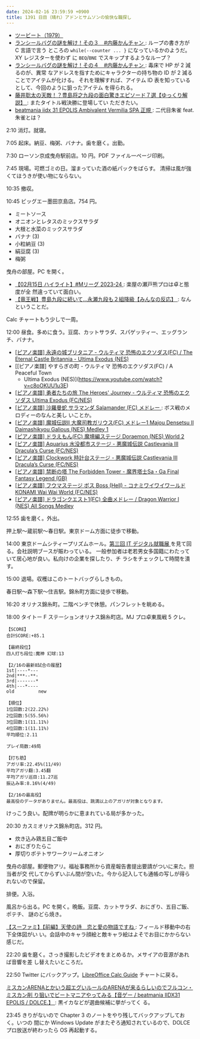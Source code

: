 ```yaml
---
date: 2024-02-16 23:59:59 +0900
title: 1391 日目（晴れ）アドンとサムソンの愉快な職探し
---
```


* [ツービート（1979）](https://www.youtube.com/watch?v=9FuLi_UYGbk)
* [ランシールバグの謎を解け！その３　#内藤かんチャン
  ](https://www.youtube.com/watch?v=TeaFIh11B_4): ループの書き方が C 言語で言う
  ところの `while(--counter ... }` になっているかのようだ。XY レジスターを使わず
  に `BEQ`/`BNE` でスキップするようなループ？
* [ランシールバグの謎を解け！その４　#内藤かんチャン
  ](https://www.youtube.com/watch?v=S1w1QaJMimA): 毒床で HP が 2 減るのが、異常
  なアドレスを指すためにキャラクターの持ち物の ID が 2 減ることでアイテムが化ける。
  それを理解すれば、アイテム ID 表を知っているとして、今回のように狙ったアイテム
  を得られる。
* [藤井聡太の天敵！？豊島将之九段の面白驚きエピソード７選【ゆっくり解説】
  ](https://www.youtube.com/watch?v=xIHJbBNrXP8): またタイトル戦決勝に登場してい
  ただきたい。
* [beatmania iidx 31 EPOLIS Ambivalent Vermilia SPA 正規
  ](https://www.youtube.com/watch?v=g0R81dcw0eU): 二代目朱雀 feat. 朱雀とは？

2:10 消灯。就寝。

7:05 起床。納豆、梅粥、バナナ。歯を磨く。出勤。

7:30 ローソン京成曳舟駅前店。10 円。PDF ファイル一ページ印刷。

7:45 現場。可燃ゴミの日。溜まっていた酒の紙パックをばらす。
清掃は風が強くてほうきが使い物にならない。

10:35 撤収。

10:45 ビッグエー墨田京島店。754 円。

* ミートソース
* オニオンとレタスのミックスサラダ
* 大根と水菜のミックスサラダ
* バナナ (3)
* 小粒納豆 (3)
* 絹豆腐 (3)
* 梅粥

曳舟の部屋。PC を開く。

* [【02月15日 ハイライト】#Mリーグ 2023-24
  ](https://www.youtube.com/watch?v=OJ764dCcT7E): 楽屋の瀬戸熊プロは卓と態度が全
  然違っていて面白い。
* [【竜王戦】豊島九段に続いて…永瀬九段も２組降級【みんなの反応】
  ](https://www.youtube.com/watch?v=7icGByCZePI): なんということだ。

Calc チャートもう少しで一周。

12:00 昼食。多めに食う。豆腐、カットサラダ、スパゲッティー、エッグランチ、バナナ。

* [[ピアノ楽譜] 永遠の城ブリタニア - ウルティマ 恐怖のエクソダス(FC) / The
  Eternal Castle Britannia - Ultima Exodus
  (NES)](https://www.youtube.com/watch?v=DQpd6q30MW8)
* [[ピアノ楽譜] やすらぎの町 - ウルティマ 恐怖のエクソダス(FC) / A Peaceful Town
  - Ultima Exodus (NES)](https://www.youtube.com/watch?v=c8oOKUU1u3E)
* [[ピアノ楽譜] 勇者たちの旅 The Heroes' Journey - ウルティマ 恐怖のエクソダス
  Ultima Exodus (FC/NES)](https://www.youtube.com/watch?v=CEOAxHZq1tw)
* [[ピアノ楽譜] 沙羅曼蛇 サラマンダ Salamander (FC) メドレー
  ](https://www.youtube.com/watch?v=OzQn5FKMae8): ボス戦のメロディーのなんと美し
  いことか。
* [[ピアノ楽譜] 魔城伝説II 大魔司教ガリウス(FC) メドレー1 Majou Densetsu II
  Daimashikyou Galious (NES) Medley
  1](https://www.youtube.com/watch?v=pZS0gvXSC4Q)
* [[ピアノ楽譜] ドラえもん(FC) 魔境編ステージ Doraemon (NES) World
  2](https://www.youtube.com/watch?v=SEz9wceoQJw)
* [[ピアノ楽譜] Aquarius 水没都市ステージ - 悪魔城伝説 Castlevania III Dracula’s
  Curse (FC/NES)](https://www.youtube.com/watch?v=fVwGH3vwCjo)
* [[ピアノ楽譜] Clockwork 時計台ステージ - 悪魔城伝説 Castlevania III Dracula’s
  Curse (FC/NES)](https://www.youtube.com/watch?v=5T96ZiNpEZk)
* [[ピアノ楽譜] 禁断の塔 The Forbidden Tower - 魔界塔士Sa・Ga Final Fantasy
  Legend (GB)](https://www.youtube.com/watch?v=ZPYof-7mGw4)
* [[ピアノ楽譜] フウマステージ ボス Boss (Hell) - コナミワイワイワールド KONAMI
  Wai Wai World (FC/NES)](https://www.youtube.com/watch?v=QmZ06Hhq5Iw)
* [[ピアノ楽譜] ドラゴンクエスト1(FC) 全曲メドレー / Dragon Warrior I (NES) All
  Songs Medley](https://www.youtube.com/watch?v=DFqDMMb7NoA)

12:55 歯を磨く。外出。

押上駅～蔵前駅～春日駅。東京ドーム方面に徒歩で移動。

14:00 東京ドームシティープリズムホール。[第三回 IT デジタル就職展
](https://digital-career-fair.com/) を見て回る。会社説明ブースが賑わっている。
一般参加者は老若男女多国籍にわたっていて居心地が良い。私向けの企業を探したり、チ
ラシをチェックして時間を潰す。

15:00 退場。収穫はこのトートバッグらしきもの。

春日駅～森下駅～住吉駅。錦糸町方面に徒歩で移動。

16:20 オリナス錦糸町。二階ベンチで休憩。パンフレットを眺める。

18:00 タイトー F ステーションオリナス錦糸町店。MJ プロ卓東風戦 5 クレ。

```text
【SCORE】
合計SCORE:+85.1

【最終段位】
四人打ち段位:魔神 幻球:13

【2/16の最新8試合の履歴】
1st|----*---
2nd|***--**-
3rd|-------*
4th|---*----
old         new

【順位】
1位回数:2(22.22%)
2位回数:5(55.56%)
3位回数:1(11.11%)
4位回数:1(11.11%)
平均順位:2.11

プレイ局数:49局

【打ち筋】
アガリ率:22.45%(11/49)
平均アガリ翻:3.45翻
平均アガリ巡目:11.27巡
振込み率:8.16%(4/49)

【2/16の最高役】
最高役のデータがありません。最高役は、跳満以上のアガリが対象となります。
```

けっこう良い。配牌が明らかに恵まれている局が多かった。

20:30 カスミオリナス錦糸町店。312 円。

* 炊き込み鶏五目ご飯中
* おにぎりたらこ
* 厚切りポテトサワークリームオニオン

曳舟の部屋。郵便物アリ。福祉事務所から資産報告書提出要請がついに来た。担当者が交
代してからずいぶん間が空いた。今から記入しても通帳の写しが得られないので保留。

排便。入浴。

風呂から出る。PC を開く。晩飯。豆腐、カットサラダ、おにぎり、五目ご飯、ポテチ、
謎のどら焼き。

[【スーファミ】【前編】天使の詩　恋と愛の物語ですね
](https://www.youtube.com/watch?v=2MrmyETMHRA): フィールド移動中の右下全体図がい
い。会話中のキャラ顔絵と敵キャラ絵はよそでお目にかからない感じだ。

22:20 歯を磨く。さっき撮影したビデオをまとめるか。メサイアの音源があれば音響を差
し替えたいところだ。

22:50 Twitter にバックアップ。[LibreOffice Calc Guide] チャートに戻る。

[ミスカンARENAとかいう超エグいルールのARENAが来るらしいのでフルコン・ミスカン削
り狙いでビートマニアやってみる【音ゲー / beatmania IIDX31 EPOLIS / DOLCE.】
](https://www.youtube.com/watch?v=DJjsu9C4Yi0): 黒イカなどが選曲候補に挙がってく
る。

23:45 きりがないので Chapter 3 のノートをやり残してバックアップしておく。いつの
間にか Windows Update がまたぞろ通知されているので、DOLCE プロ放送が終わったら
OS 再起動する。

[LibreOffice Calc Guide]: https://documentation.libreoffice.org/en/english-documentation/calc/
